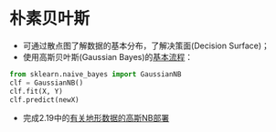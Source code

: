 # 朴素贝叶斯
- 可通过散点图了解数据的基本分布，了解决策面(Decision Surface)；
- 使用高斯贝叶斯(Gaussian Bayes)的[基本流程](http://scikit-learn.org/stable/modules/generated/sklearn.naive_bayes.GaussianNB.html)：
```python
from sklearn.naive_bayes import GaussianNB
clf = GaussianNB()
clf.fit(X, Y)
clf.predict(newX)
```
- 完成2.19中的[有关地形数据的高斯NB部署]()
